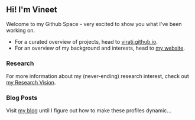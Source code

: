 ## Hi! I'm Vineet

Welcome to my Github Space - very excited to show you what I've been working on.

* For a curated overview of projects, head to [virati.github.io](https://virati.github.io).
* For an overview of my background and interests, head to [my website](https://vineet.tiruvadi.net).

### Research
For more information about my (never-ending) research interest, check out [my Research Vision](RESEARCH.md).

### Blog Posts
Visit [my blog](https://blog.tiruvadi.net) until I figure out how to make these profiles dynamic...
